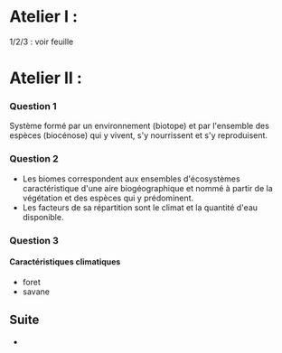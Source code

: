 # Atelier I :

1/2/3 : voir feuille

# Atelier II :

### Question 1

Système formé par un environnement (biotope) et par l'ensemble des espèces (biocénose) qui y vivent, s'y nourrissent et s'y reproduisent.

### Question 2

* Les biomes correspondent aux ensembles d'écosystèmes caractéristique d'une aire biogéographique et nommé à partir de la végétation et des espèces qui y prédominent.
* Les facteurs de sa répartition sont le climat et la quantité d'eau disponible.

### Question 3

#### Caractéristiques climatiques

<ul>
  <li>foret</li>
  <li>savane</li>
</ul>

## Suite

* 
